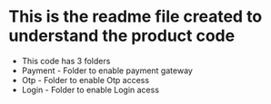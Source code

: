 # This is the readme file created to understand the product code

- This code has 3 folders
- Payment - Folder to enable payment gateway
- Otp     - Folder to enable Otp access
- Login   - Folder to enable Login acess
